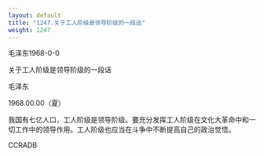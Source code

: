 ```yaml
---
layout: default
title: "1247.关于工人阶级是领导阶级的一段话"
weight: 1247
---
```


毛泽东1968-0-0

关于工人阶级是领导阶级的一段话

毛泽东

1968.00.00（夏）

我国有七亿人口，工人阶级是领导阶级。要充分发挥工人阶级在文化大革命中和一切工作中的领导作用。工人阶级也应当在斗争中不断提高自己的政治觉悟。

CCRADB


